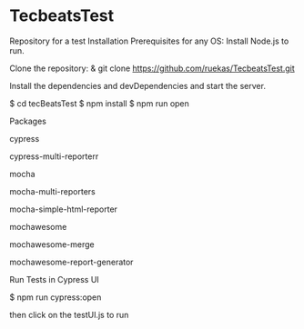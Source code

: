 # TecbeatsTest
Repository for a test
Installation
Prerequisites for any OS: Install Node.js to run.

Clone the repository: & git clone https://github.com/ruekas/TecbeatsTest.git

Install the dependencies and devDependencies and start the server.

$ cd tecBeatsTest
$ npm install
$ npm run open

Packages

cypress

cypress-multi-reporterr

mocha

mocha-multi-reporters

mocha-simple-html-reporter

mochawesome

mochawesome-merge

mochawesome-report-generator

Run Tests in Cypress UI

$ npm run cypress:open

then click on the testUI.js to run
